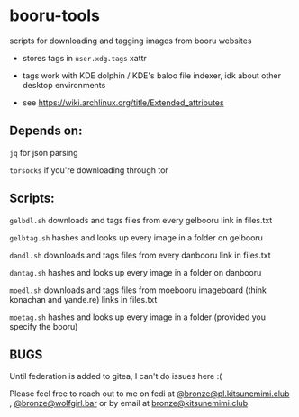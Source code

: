 # booru-tools

scripts for downloading and tagging images from booru websites

- stores tags in `user.xdg.tags` xattr

- tags work with KDE dolphin / KDE's baloo file indexer, idk about other desktop environments

- see https://wiki.archlinux.org/title/Extended_attributes

## Depends on:

`jq` for json parsing

`torsocks` if you're downloading through tor

## Scripts:

`gelbdl.sh` downloads and tags files from every gelbooru link in files.txt

`gelbtag.sh` hashes and looks up every image in a folder on gelbooru

`dandl.sh` downloads and tags files from every danbooru link in files.txt

`dantag.sh` hashes and looks up every image in a folder on danbooru

`moedl.sh` downloads and tags files from moebooru imageboard (think konachan and yande.re) links in files.txt

`moetag.sh` hashes and looks up every image in a folder (provided you specify the booru)

## BUGS

Until federation is added to gitea, I can't do issues here :(

Please feel free to reach out to me on fedi at [@bronze@pl.kitsunemimi.club](https://pl.kitsunemimi.club/users/bronze) , [@bronze@wolfgirl.bar](https://wolfgirl.bar/users/bronze) or by email at [    bronze@kitsunemimi.club](mailto:bronze@kitsunemimi.club)